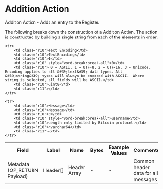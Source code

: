 
# Addition Action</H1>

Addition Action -  Adds an entry to the Register.

The following breaks down the construction of a Addition Action. The action is constructed by building a single string from each of the elements in order.

<table class="waffle" cellspacing="0" cellpadding="0" table-layout=fixed width=100%>
	<tr style='height:19px;'>
		<th style="width:6%" class="s0">Field</th>
		<th style="width:9%" class="s1">Label</th>
		<th style="width:9%" class="s1">Name</th>
		<th style="width:2%" class="s1">Bytes</th>
		<th style="width:29%" class="s1">Example Values</th>
		<th style="width:26%" class="s1">Comments</th>
		<th style="width:5%" class="s1">Data Type</th>
		<th style="width:14%" class="s2">Amendment Restrictions</th>
	</tr>
	<tr>
		<td class="s5" rowspan="100">Metadata (OP_RETURN Payload)</td>
		<td class="r6">Header[]</td>
		<td class="r6">Header Array</td>
		<td class="r6">-</td>
		<td class="r6">-</td>
		<td class="r6">Common header data for all messages</td>
		<td class="r6">Header</td>
		<td class="r7"></td>
	</tr>

	<tr>
		<td class="r10">Text Encoding</td>
		<td class="r10">TextEncoding</td>
		<td class="r10">1</td>
		<td class="r10" style="word-break:break-all">0</td>
		<td class="r10"> 0 = ASCII, 1 = UTF-8, 2 = UTF-16, 3 = Unicode.  Encoding applies to all &#39;text&#39; data types. All &#39;string&#39; types will always be encoded with ASCII.  Where string is selected, all fields will be ASCII.</td>
		<td class="r10">uint8</td>
		<td class="r11"></td>
	</tr>

	<tr>
		<td class="r10">Message</td>
		<td class="r10">Message</td>
		<td class="r10">0</td>
		<td class="r10" style="word-break:break-all">username</td>
		<td class="r10">Length only limited by Bitcoin protocol.</td>
		<td class="r10">nvarchar64</td>
		<td class="r11"></td>
	</tr>

</table>

